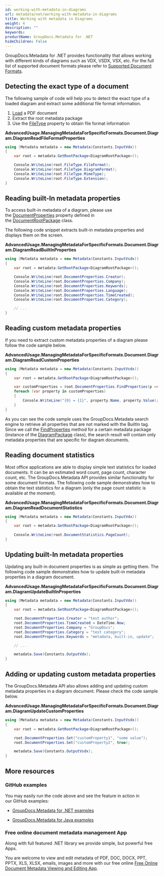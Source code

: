 ```yaml
---
id: working-with-metadata-in-diagrams
url: metadata/net/working-with-metadata-in-diagrams
title: Working with metadata in Diagrams
weight: 4
description: ""
keywords: 
productName: GroupDocs.Metadata for .NET
hideChildren: False
---
```

GroupDocs.Metadata for .NET provides functionality that allows working with different kinds of diagrams such as VDX, VSDX, VSX, etc. For the full list of supported document formats please refer to [Supported Document Formats](Supported%2BFile%2BFormats.html).

## Detecting the exact type of a document

The following sample of code will help you to detect the exact type of a loaded diagram and extract some additional file format information.

1.  [Load](Loading%2Bfiles.html) a PDF document
2.  Extract the root metadata package
3.  Use the [FileType](https://apireference.groupdocs.com/net/metadata/groupdocs.metadata.formats.document/diagramrootpackage/properties/filetype) property to obtain file format information

**AdvancedUsage.ManagingMetadataForSpecificFormats.Document.Diagram.DiagramReadFileFormatProperties**

```csharp
using (Metadata metadata = new Metadata(Constants.InputVdx))
{
	var root = metadata.GetRootPackage<DiagramRootPackage>();

	Console.WriteLine(root.FileType.FileFormat);
	Console.WriteLine(root.FileType.DiagramFormat);
	Console.WriteLine(root.FileType.MimeType);
	Console.WriteLine(root.FileType.Extension);
}
```

## Reading built-In metadata properties

To access built-in metadata of a diagram, please use the [DocumentProperties](https://apireference.groupdocs.com/net/metadata/groupdocs.metadata.formats.document.documentrootpackage/1/properties/documentproperties) property defined in the [DocumentRootPackage](https://apireference.groupdocs.com/net/metadata/groupdocs.metadata.formats.document.documentrootpackage/1) class.

The following code snippet extracts built-in metadata properties and displays them on the screen.

**AdvancedUsage.ManagingMetadataForSpecificFormats.Document.Diagram.DiagramReadBuiltInProperties**

```csharp
using (Metadata metadata = new Metadata(Constants.InputVsdx))
{
	var root = metadata.GetRootPackage<DiagramRootPackage>();

	Console.WriteLine(root.DocumentProperties.Creator);
	Console.WriteLine(root.DocumentProperties.Company);
	Console.WriteLine(root.DocumentProperties.Keywords);
	Console.WriteLine(root.DocumentProperties.Language);
	Console.WriteLine(root.DocumentProperties.TimeCreated);
	Console.WriteLine(root.DocumentProperties.Category);

	// ... 
}
```

## Reading custom metadata properties

If you need to extract custom metadata properties of a diagram please follow the code sample below.

**AdvancedUsage.ManagingMetadataForSpecificFormats.Document.Diagram.DiagramReadCustomProperties**

```csharp
using (Metadata metadata = new Metadata(Constants.InputVsdx))
{
	var root = metadata.GetRootPackage<DiagramRootPackage>();

	var customProperties = root.DocumentProperties.FindProperties(p => !p.Tags.Contains(Tags.Document.BuiltIn));
	foreach (var property in customProperties)
	{
		Console.WriteLine("{0} = {1}", property.Name, property.Value);
	}
}
```

As you can see the code sample uses the GroupDocs.Metadata search engine to retrieve all properties that are not marked with the BuiltIn tag. Since we call the [FindProperties](https://apireference.groupdocs.com/net/metadata/groupdocs.metadata.common/metadatapackage/methods/findproperties) method for a certain metadata package (instance of the [DiagramPackage](https://apireference.groupdocs.com/net/metadata/groupdocs.metadata.formats.document/diagrampackage) class), the search result will contain only metadata properties that are specific for diagram documents. 

## Reading document statistics

Most office applications are able to display simple text statistics for loaded documents. It can be an estimated word count, page count, character count, etc. The GroupDocs.Metadata API provides similar functionality for some document formats. The following code sample demonstrates how to obtain the text statistics for a diagram (only the page count statistic is available at the moment).

**AdvancedUsage.ManagingMetadataForSpecificFormats.Document.Diagram.DiagramReadDocumentStatistics**

```csharp
using (Metadata metadata = new Metadata(Constants.InputVdx))
{
	var root = metadata.GetRootPackage<DiagramRootPackage>();
	
	Console.WriteLine(root.DocumentStatistics.PageCount);
}
```

## Updating built-In metadata properties

Updating any built-in document properties is as simple as getting them. The following code sample demonstrates how to update built-in metadata properties in a diagram document.

**AdvancedUsage.ManagingMetadataForSpecificFormats.Document.Diagram.DiagramUpdateBuiltInProperties**

```csharp
using (Metadata metadata = new Metadata(Constants.InputVdx))
{
	var root = metadata.GetRootPackage<DiagramRootPackage>();

	root.DocumentProperties.Creator = "test author";
	root.DocumentProperties.TimeCreated = DateTime.Now;
	root.DocumentProperties.Company = "GroupDocs";
	root.DocumentProperties.Category = "test category";
	root.DocumentProperties.Keywords = "metadata, built-in, update";

	// ... 

	metadata.Save(Constants.OutputVdx);
}
```

## Adding or updating custom metadata properties

The GroupDocs.Metadata API also allows adding and updating custom metadata properties in a diagram document. Please check the code sample below.

**AdvancedUsage.ManagingMetadataForSpecificFormats.Document.Diagram.DiagramUpdateCustomProperties**

```csharp
using (Metadata metadata = new Metadata(Constants.InputVsdx))
{
	var root = metadata.GetRootPackage<DiagramRootPackage>();

	root.DocumentProperties.Set("customProperty1", "some value");
	root.DocumentProperties.Set("customProperty2", true);

	metadata.Save(Constants.OutputVsdx);
}
```

## More resources

### GitHub examples

You may easily run the code above and see the feature in action in our GitHub examples:

*   [GroupDocs.Metadata for .NET examples](https://github.com/groupdocs-metadata/GroupDocs.Metadata-for-.NET)
    
*   [GroupDocs.Metadata for Java examples](https://github.com/groupdocs-metadata/GroupDocs.Metadata-for-Java)
    

### Free online document metadata management App

Along with full featured .NET library we provide simple, but powerful free Apps.

You are welcome to view and edit metadata of PDF, DOC, DOCX, PPT, PPTX, XLS, XLSX, emails, images and more with our free online [Free Online Document Metadata Viewing and Editing App](https://products.groupdocs.app/metadata).

